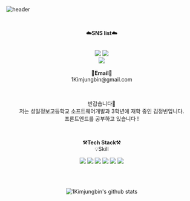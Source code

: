 ![header](https://capsule-render.vercel.app/api?type=waving&color=FF99FF&height=300&section=header&text=welcome&fontSize=90&animation=fadeIn&fontAlignY=38&desc=1Kimjungbin's%20GitHub%20Profile&descAlignY=51&descAlign=62)

<br>

<p align="center">
    <Strong>☁️SNS list☁️</Strong><br><br>
    <div id="logo" align="center">
    <a href="https://www.instagram.com/kxx_jb/" target="_blank"><img src="https://img.shields.io/badge/Instagram-E4405F?style=flat-square&logo=Instagram&logoColor=white"></a>
        <a href="https://far-lightyear-a2b.notion.site/1Kimjungbin-s-Notion-6ba5870506d04cc7ab8c046ba7087f8a" target="_blank"><img src="https://img.shields.io/badge/Notion-FFFFFF?style=flat-square&logo=Notion&logoColor=black"></a>
    <br>
   <a href="https://hits.seeyoufarm.com"><img src="https://hits.seeyoufarm.com/api/count/incr/badge.svg?url=https%3A%2F%2Fgithub.com%2F1kimjungbin%2Fhit-counter&count_bg=%2379C83D&title_bg=%23555555&icon=&icon_color=%23E7E7E7&title=hits&edge_flat=false"/></a>
<br><br>
<Strong align="center">📧Email📧</Strong><br>1Kimjungbin@gmail.com<br>
</p>
</div>
<br>

<p align="center">
반갑습니다👐<br>
저는 성일정보고등학교 소프트웨어개발과 3학년에 재학 중인 김정빈입니다.<br>
프론트엔드를 공부하고 있습니다 !<br>
</p>

<br>

<p align="center">
    <Strong>⚒️Tech Stack⚒️</Strong><br>
    💡Skill
</p>

<p align="center" display="inline-block">
  <img src="https://img.shields.io/badge/JAVA-007396?style=for-the-badge&logo=java&logoColor=white"> 
    <img src="https://img.shields.io/badge/OracleSQL-6DB33F?style=for-the-badge&logo=oracle&logoColor=white">
    <img src="https://img.shields.io/badge/html-E34F26?style=for-the-badge&logo=html5&logoColor=white">
    <img src="https://img.shields.io/badge/javascript-F7DF1E?style=for-the-badge&logo=javascript&logoColor=black">
  <img src="https://img.shields.io/badge/css-1572B6?style=for-the-badge&logo=css3&logoColor=white">
    <img src="https://img.shields.io/badge/Kotlin-4479A1?style=for-the-badge&logo=Kotlin&logoColor=white">
</p><br>


<br>

<div align=center>

![1Kimjungbin's github stats](https://github-readme-stats.vercel.app/api?username=1Kimjungbin&show_icons=true)
